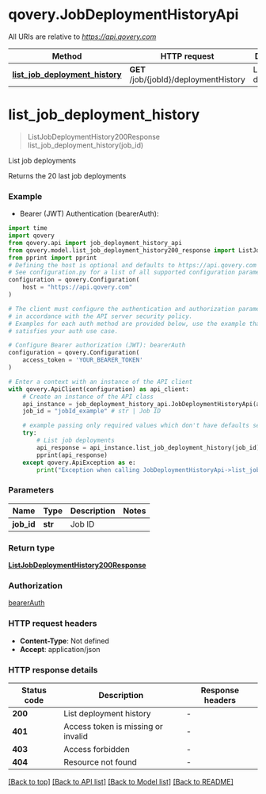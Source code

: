 # qovery.JobDeploymentHistoryApi

All URIs are relative to *https://api.qovery.com*

Method | HTTP request | Description
------------- | ------------- | -------------
[**list_job_deployment_history**](JobDeploymentHistoryApi.md#list_job_deployment_history) | **GET** /job/{jobId}/deploymentHistory | List job deployments


# **list_job_deployment_history**
> ListJobDeploymentHistory200Response list_job_deployment_history(job_id)

List job deployments

Returns the 20 last job deployments

### Example

* Bearer (JWT) Authentication (bearerAuth):

```python
import time
import qovery
from qovery.api import job_deployment_history_api
from qovery.model.list_job_deployment_history200_response import ListJobDeploymentHistory200Response
from pprint import pprint
# Defining the host is optional and defaults to https://api.qovery.com
# See configuration.py for a list of all supported configuration parameters.
configuration = qovery.Configuration(
    host = "https://api.qovery.com"
)

# The client must configure the authentication and authorization parameters
# in accordance with the API server security policy.
# Examples for each auth method are provided below, use the example that
# satisfies your auth use case.

# Configure Bearer authorization (JWT): bearerAuth
configuration = qovery.Configuration(
    access_token = 'YOUR_BEARER_TOKEN'
)

# Enter a context with an instance of the API client
with qovery.ApiClient(configuration) as api_client:
    # Create an instance of the API class
    api_instance = job_deployment_history_api.JobDeploymentHistoryApi(api_client)
    job_id = "jobId_example" # str | Job ID

    # example passing only required values which don't have defaults set
    try:
        # List job deployments
        api_response = api_instance.list_job_deployment_history(job_id)
        pprint(api_response)
    except qovery.ApiException as e:
        print("Exception when calling JobDeploymentHistoryApi->list_job_deployment_history: %s\n" % e)
```


### Parameters

Name | Type | Description  | Notes
------------- | ------------- | ------------- | -------------
 **job_id** | **str**| Job ID |

### Return type

[**ListJobDeploymentHistory200Response**](ListJobDeploymentHistory200Response.md)

### Authorization

[bearerAuth](../README.md#bearerAuth)

### HTTP request headers

 - **Content-Type**: Not defined
 - **Accept**: application/json


### HTTP response details

| Status code | Description | Response headers |
|-------------|-------------|------------------|
**200** | List deployment history |  -  |
**401** | Access token is missing or invalid |  -  |
**403** | Access forbidden |  -  |
**404** | Resource not found |  -  |

[[Back to top]](#) [[Back to API list]](../README.md#documentation-for-api-endpoints) [[Back to Model list]](../README.md#documentation-for-models) [[Back to README]](../README.md)

